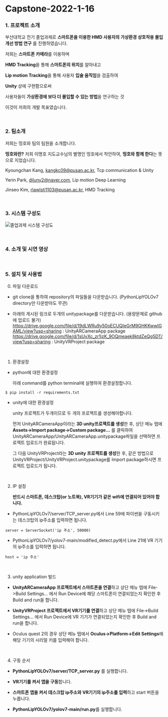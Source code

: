 # Capstone-2022-1-16

### 1. 프로젝트 소개

부산대학교 전기 졸업과제로
**스마트폰을 이용한 HMD 사용자의 가상환경 상호작용 몰입 개선 방법 연구**
를 진행하였습니다.

저희는 **스마트폰 카메라**를 이용하며

**HMD Tracking**을 통해 **스마트폰의 위치**를 알아내고

**Lip motion Tracking**을 통해 사용자 **입술 움직임**을 검출하여

**Unity** 상에 구현함으로써

사용자들이 **가상환경에 보다 더 몰입할 수 있는 방법**을 연구하는 것

이것이 저희의 개발 목표였습니다.

<br>

### 2. 팀소개

저희는 띵호와 팀의 팀원을 소개합니다.

**띵호와란?** 저희 이명호 지도교수님의 별명인 띵호에서 착안하여, **띵호와 함께 한다**는 뜻으로 지었습니다.

Kyoungchan Kang, kangkc09@pusan.ac.kr, Tcp communication & Unity 

Yerin Park, diluny2@naver.com, Lip motion Deep Learning

Jinseo Kim, rlawlstj1103@pusan.ac.kr, HMD Tracking

<br>

### 3. 시스템 구성도

![졸업과제 시스템 구성도](https://user-images.githubusercontent.com/63496777/195577273-1105c23b-5138-4fbd-a883-6257a9e2e225.png)

<br>

### 4. 소개 및 시연 영상

<br>

### 5. 설치 및 사용법

0. 파일 다운로드

  - git clone을 통하여 repository의 파일들을 다운받습니다. (PythonLipYOLOv7 directory만 다운받아도 무관)


  - 아래의 게시된 링크로 두개의 unitypackage를 다운받습니다. (용량문제로 github에 업로드 불가)
  https://drive.google.com/file/d/19dLWRu9y50oECUQIeGrM9GHKKwwIGAML/view?usp=sharing
  : UnityARCameraApp package
  https://drive.google.com/file/d/1sUvXc_zr1jzK_9OQmeaek8ktdZeQg5DT/view?usp=sharing
  : UnityVRProject package 

<br>

1. 환경설정

- python에 대한 환경설정

  아래 command를 python terminal에 실행하여 환경설정합니다.
```
$ pip install -r requirements.txt
```

- unity에 대한 환경설정

  unity 프로젝트가 두개이므로 두 개의 프로젝트를 생성해야합니다.
  
  
  먼저 UnityARCameraApp이라는 **3D unity프로젝트를 생성**한 후, 상단 메뉴 탭에 **Assets->Import package->Custom package...** 를 클릭하여
  UnityARCameraApp/UnityARCameraApp.unitypackage파일을 선택하면 프로젝트 업로드가 완료됩니다.
  
  
  그 다음 UnityVRProject라는 **3D unity 프로젝트를 생성**한 후, 같은 방법으로 UnityVRProject/UnityVRProject.unitypackage를 Import package하시면 프로젝트 업로드가 됩니다.
  
<br>
  
2. IP 설정
  
   **반드시 스마트폰, 데스크탑(or 노트북), VR기기가 같은 wifi에 연결되어 있어야 합니다.**

  - PythonLipYOLOv7/server/TCP_server.py에서 Line 59에 파이썬을 구동시키는 데스크탑의 ip주소를 입력하면 됩니다.
```
server = ServerSocket('ip 주소', 50000)
```
  
  - PythonLipYOLOv7/yolov7-main/modified_detect.py에서 Line 21에 VR 기기의 ip주소를 입력하면 됩니다.
```
host = 'ip 주소'
```

<br>

3. unity application 빌드

  - **UnityARCameraApp 프로젝트에서 스마트폰을 연결**하고 상단 메뉴 탭에 File->Build Settings... 에서 Run Device에 해당 스마트폰이 연결되었는지 확인한 후
  Build and run을 합니다.
  
  - **UnityVRProject 프로젝트에서 VR기기를 연결**하고 상단 메뉴 탭에 File->Build Settings... 에서 Run Device에 VR 기기가 연결되었는지 확인한 후 Build and run을 합니다.
  
  - Oculus quest 2의 경우 상단 메뉴 탭에서 **Oculus->Platform->Edit Settings**에 해당 기기의 시리얼 키를 입력해야 합니다.
  
<br>

4. 구동 순서

  * **PythonLipYOLOv7/server/TCP_server.py** 를 실행합니다.
  
  * **VR기기를 켜서 앱을 구동**합니다.
  
  * **스마트폰 앱을 켜서 데스크탑 ip주소와 VR기기의 ip주소를 입력**하고 start 버튼을 누릅니다.
  
  * **PythonLipYOLOv7/yolov7-main/run.py**를 실행합니다.
  
